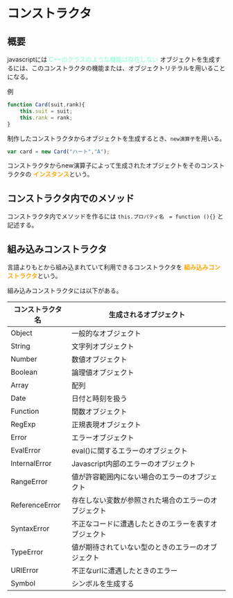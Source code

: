 # コンストラクタ

## 概要

javascriptには <font color = "Aquamarine">C++のクラスのような機能は存在しない</font>
オブジェクトを生成するには、このコンストラクタの機能または、オブジェクトリテラルを用いることになる。

例

```javascript
function Card(suit,rank){
    this.suit = suit;
    this.rank = rank;
}
```

制作したコンストラクタからオブジェクトを生成するとき、`new演算子`を用いる。

```javascript
var card = new Card("ハート","A");
```

コンストラクタからnew演算子によって生成されたオブジェクトをそのコンストラクタの <font color = "Orange">**インスタンス**</font>という。


## コンストラクタ内でのメソッド

コンストラクタ内でメソッドを作るには `this.プロパティ名　= function (){}`
と記述する。

## 組み込みコンストラクタ

言語よりもとから組み込まれていて利用できるコンストラクタを <font color = "Orange">**組み込みコンストラクタ**</font>という。

組み込みコンストラクタには以下がある。

|コンストラクタ名|生成されるオブジェクト|
|---|---|
|Object|一般的なオブジェクト|
|String|文字列オブジェクト|
|Number|数値オブジェクト|
|Boolean|論理値オブジェクト|
|Array|配列|
|Date|日付と時刻を扱う|
|Function|関数オブジェクト|
|RegExp|正規表現オブジェクト|
|Error|エラーオブジェクト|
|EvalError|eval()に関するエラーのオブジェクト|
|InternalError|Javascript内部のエラーのオブジェクト|
|RangeError|値が許容範囲内にない場合のエラーのオブジェクト|
|ReferenceError|存在しない変数が参照された場合のエラーのオブジェクト|
|SyntaxError|不正なコードに遭遇したときのエラーを表すオブジェクト|
|TypeError|値が期待されていない型のときのエラーのオブジェクト|
|URIError|不正なurIに遭遇したときのエラー|
|Symbol|シンボルを生成する|

